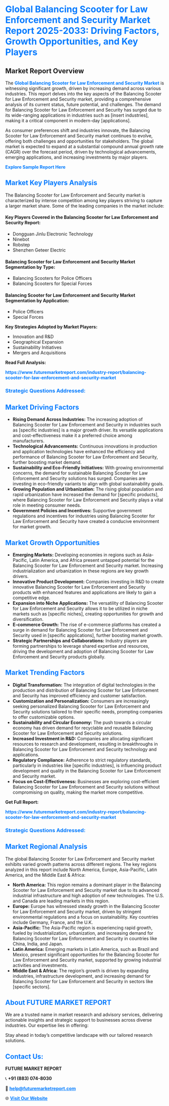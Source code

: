 <h1 style="color: #007BFF;">Global Balancing Scooter for Law Enforcement and Security Market Report 2025-2033: Driving Factors, Growth Opportunities, and Key Players</h1>

<section id="overview">
<h2>Market Report Overview</h2>
<p>The <a href="https://www.futuremarketreport.com/industry-report/balancing-scooter-for-law-enforcement-and-security-market" style="color: #007BFF; text-decoration: none;"><strong>Global Balancing Scooter for Law Enforcement and Security Market</strong></a> is witnessing significant growth, driven by increasing demand across various industries. This report delves into the key aspects of the Balancing Scooter for Law Enforcement and Security market, providing a comprehensive analysis of its current status, future potential, and challenges. The demand for Balancing Scooter for Law Enforcement and Security has surged due to its wide-ranging applications in industries such as [insert industries], making it a critical component in modern-day [applications].</p>
<p>As consumer preferences shift and industries innovate, the Balancing Scooter for Law Enforcement and Security market continues to evolve, offering both challenges and opportunities for stakeholders. The global market is expected to expand at a substantial compound annual growth rate (CAGR) over the forecast period, driven by technological advancements, emerging applications, and increasing investments by major players.</p>
</section>

<section id="overview">
<p><a href="https://www.futuremarketreport.com/request-sample/reportId=63986" style="color: #007BFF; text-decoration: none;"><strong>Explore Sample Report Here</strong></a></p>
</section>

<section id="key-players">
<h2 style="color: #007BFF;">Market Key Players Analysis</h2>
<p>The Balancing Scooter for Law Enforcement and Security market is characterized by intense competition among key players striving to capture a larger market share. Some of the leading companies in the market include:</p>
<h4>Key Players Covered in the Balancing Scooter for Law Enforcement and Security Report:</h4>
<ul><li>Dongguan Jinlu Electronic Technology</li><li>Ninebot</li><li>Robstep</li><li>Shenzhen Geteer Electric</li></ul>
<h4>Balancing Scooter for Law Enforcement and Security Market Segmentation by Type:</h4>
<ul><li>Balancing Scooters for Police Officers</li><li>Balancing Scooters for Special Forces</li></ul>

<h4>Balancing Scooter for Law Enforcement and Security Market Segmentation by Application:</h4>
<ul><li>Police Officers</li><li>Special Forces</li></ul>
<p><strong>Key Strategies Adopted by Market Players:</strong></p>
<ul>
<li>Innovation and R&D</li>
<li>Geographical Expansion</li>
<li>Sustainability Initiatives</li>
<li>Mergers and Acquisitions</li>
</ul>
</section>

<section>
<p><strong>Read Full Analysis: </strong></p><a href="https://www.futuremarketreport.com/industry-report/balancing-scooter-for-law-enforcement-and-security-market" style="color: #007BFF; text-decoration: none;"><strong>https://www.futuremarketreport.com/industry-report/balancing-scooter-for-law-enforcement-and-security-market</strong></a>
<h3 style="color: #007BFF;">Strategic Questions Addressed:</h3>
</section>

<section id="driving-factors">
<h2 style="color: #007BFF;">Market Driving Factors</h2>
<ul>
<li><strong>Rising Demand Across Industries:</strong> The increasing adoption of Balancing Scooter for Law Enforcement and Security in industries such as [specific industries] is a major growth driver. Its versatile applications and cost-effectiveness make it a preferred choice among manufacturers.</li>
<li><strong>Technological Advancements:</strong> Continuous innovations in production and application technologies have enhanced the efficiency and performance of Balancing Scooter for Law Enforcement and Security, further boosting market demand.</li>
<li><strong>Sustainability and Eco-Friendly Initiatives:</strong> With growing environmental concerns, the demand for sustainable Balancing Scooter for Law Enforcement and Security solutions has surged. Companies are investing in eco-friendly variants to align with global sustainability goals.</li>
<li><strong>Growing Population and Urbanization:</strong> The rising global population and rapid urbanization have increased the demand for [specific products], where Balancing Scooter for Law Enforcement and Security plays a vital role in meeting consumer needs.</li>
<li><strong>Government Policies and Incentives:</strong> Supportive government regulations and incentives for industries using Balancing Scooter for Law Enforcement and Security have created a conducive environment for market growth.</li>
</ul>
</section>

<section id="growth-opportunities">
<h2 style="color: #007BFF;">Market Growth Opportunities</h2>
<ul>
<li><strong>Emerging Markets:</strong> Developing economies in regions such as Asia-Pacific, Latin America, and Africa present untapped potential for the Balancing Scooter for Law Enforcement and Security market. Increasing industrialization and urbanization in these regions are key growth drivers.</li>
<li><strong>Innovative Product Development:</strong> Companies investing in R&D to create innovative Balancing Scooter for Law Enforcement and Security products with enhanced features and applications are likely to gain a competitive edge.</li>
<li><strong>Expansion into Niche Applications:</strong> The versatility of Balancing Scooter for Law Enforcement and Security allows it to be utilized in niche markets such as [specific niches], creating opportunities for growth and diversification.</li>
<li><strong>E-commerce Growth:</strong> The rise of e-commerce platforms has created a surge in demand for Balancing Scooter for Law Enforcement and Security used in [specific applications], further boosting market growth.</li>
<li><strong>Strategic Partnerships and Collaborations:</strong> Industry players are forming partnerships to leverage shared expertise and resources, driving the development and adoption of Balancing Scooter for Law Enforcement and Security products globally.</li>
</ul>
</section>

<section id="trending-factors">
<h2 style="color: #007BFF;">Market Trending Factors</h2>
<ul>
<li><strong>Digital Transformation:</strong> The integration of digital technologies in the production and distribution of Balancing Scooter for Law Enforcement and Security has improved efficiency and customer satisfaction.</li>
<li><strong>Customization and Personalization:</strong> Consumers are increasingly seeking personalized Balancing Scooter for Law Enforcement and Security solutions tailored to their specific needs, prompting companies to offer customizable options.</li>
<li><strong>Sustainability and Circular Economy:</strong> The push towards a circular economy has driven demand for recyclable and reusable Balancing Scooter for Law Enforcement and Security solutions.</li>
<li><strong>Increased Investment in R&D:</strong> Companies are allocating significant resources to research and development, resulting in breakthroughs in Balancing Scooter for Law Enforcement and Security technology and applications.</li>
<li><strong>Regulatory Compliance:</strong> Adherence to strict regulatory standards, particularly in industries like [specific industries], is influencing product development and quality in the Balancing Scooter for Law Enforcement and Security market.</li>
<li><strong>Focus on Cost-Effectiveness:</strong> Businesses are exploring cost-efficient Balancing Scooter for Law Enforcement and Security solutions without compromising on quality, making the market more competitive.</li>
</ul>
</section>

<section>
<p><strong>Get Full Report: </strong></p><a href="https://www.futuremarketreport.com/industry-report/balancing-scooter-for-law-enforcement-and-security-market" style="color: #007BFF; text-decoration: none;"><strong>https://www.futuremarketreport.com/industry-report/balancing-scooter-for-law-enforcement-and-security-market</strong></a>
<h3 style="color: #007BFF;">Strategic Questions Addressed:</h3>
</section>


<section id="regional-analysis">
<h2 style="color: #007BFF;">Market Regional Analysis</h2>
<p>The global Balancing Scooter for Law Enforcement and Security market exhibits varied growth patterns across different regions. The key regions analyzed in this report include North America, Europe, Asia-Pacific, Latin America, and the Middle East & Africa:</p>
<ul>
<li><strong>North America:</strong> This region remains a dominant player in the Balancing Scooter for Law Enforcement and Security market due to its advanced industrial infrastructure and high adoption of new technologies. The U.S. and Canada are leading markets in this region.</li>
<li><strong>Europe:</strong> Europe has witnessed steady growth in the Balancing Scooter for Law Enforcement and Security market, driven by stringent environmental regulations and a focus on sustainability. Key countries include Germany, France, and the U.K.</li>
<li><strong>Asia-Pacific:</strong> The Asia-Pacific region is experiencing rapid growth, fueled by industrialization, urbanization, and increasing demand for Balancing Scooter for Law Enforcement and Security in countries like China, India, and Japan.</li>
<li><strong>Latin America:</strong> Emerging markets in Latin America, such as Brazil and Mexico, present significant opportunities for the Balancing Scooter for Law Enforcement and Security market, supported by growing industrial activities and investments.</li>
<li><strong>Middle East & Africa:</strong> The region’s growth is driven by expanding industries, infrastructure development, and increasing demand for Balancing Scooter for Law Enforcement and Security in sectors like [specific sectors].</li>
</ul>
</section>

<footer>
<h2 style="color: #007BFF;">About FUTURE MARKET REPORT</h2>
<p>We are a trusted name in market research and advisory services, delivering actionable insights and strategic support to businesses across diverse industries. Our expertise lies in offering:</p>

<p>Stay ahead in today’s competitive landscape with our tailored research solutions.</p>

<h2 style="color: #007BFF;">Contact Us:</h2>
<p><strong>FUTURE MARKET REPORT</strong></p>
<p>📞 <strong>+91 (883) 074-8030</strong></p>
<p>📧 <strong><a href="mailto:help@futuremarketreport.com" style="color: #007BFF;">help@futuremarketreport.com</a></strong></p>
<p>🌐 <strong><a href="https://www.futuremarketreport.com/" style="color: #007BFF;">Visit Our Website</a></strong></p>
</footer>